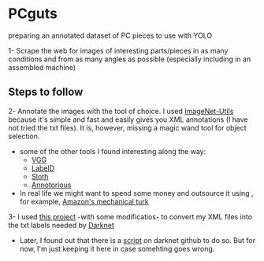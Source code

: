 # PCguts
preparing an annotated dataset of PC pieces to use with YOLO

1- Scrape the web for images of interesting parts/pieces in as many conditions and from as many angles as possible (especially including in an assembled machine)

## Steps to follow

2- Annotate the images with the tool of choice. I used [ImageNet-Utils](https://github.com/tzutalin/ImageNet_Utils) because it's simple and fast and easily gives you XML annotations (I have not tried the txt files). It is, however, missing a magic wand tool for object selection.
  * some of the other tools I found interesting along the way:
    - [VGG](http://www.robots.ox.ac.uk/~vgg/software/via/)
    - [LabelD](https://sweppner.github.io/labeld/)
    - [Sloth](https://cvhci.anthropomatik.kit.edu/~baeuml/projects/a-universal-labeling-tool-for-computer-vision-sloth/)
    - [Annotorious](http://annotorious.github.io/)
  * In real life we might want to spend some money and outsource it using , for example, [Amazon's mechanical turk](http://labelme2.csail.mit.edu/Release3.0/browserTools/php/mechanical_turk.php)

3- I used [this project](https://github.com/SsaRu/voc-annotation-to-yolo-format) -with some modificatios- to convert my XML files into the txt labels needed by [Darknet](https://github.com/pjreddie/darknet)
  * Later, I found out that there is a [script](https://github.com/Guanghan/darknet/blob/master/scripts/voc_label.py) on darknet github to do so. But for now, I'm just keeping it here in case somehting goes wrong.

